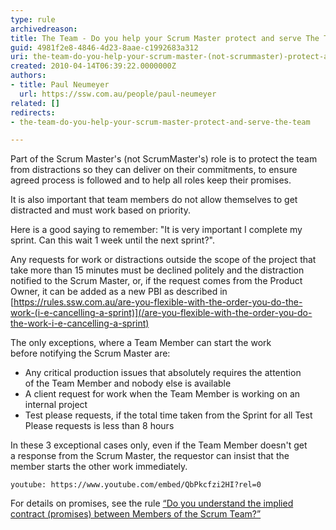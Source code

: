 ```yaml
---
type: rule
archivedreason: 
title: The Team - Do you help your Scrum Master protect and serve The Team?
guid: 4981f2e8-4846-4d23-8aae-c1992683a312
uri: the-team-do-you-help-your-scrum-master-(not-scrummaster)-protect-and-serve-the-team
created: 2010-04-14T06:39:22.0000000Z
authors:
- title: Paul Neumeyer
  url: https://ssw.com.au/people/paul-neumeyer
related: []
redirects:
- the-team-do-you-help-your-scrum-master-protect-and-serve-the-team

---
```


Part of the Scrum Master's (not ScrumMaster's) role is to protect the team from distractions so they can deliver on their commitments, to ensure agreed process is followed and to help all roles keep their promises.

It is also important that team members do not allow themselves to get distracted and must work based on priority.

Here is a good saying to remember: "It is very important I complete my sprint. Can this wait 1 week until the next sprint?".

<!--endintro-->

Any requests for work or distractions outside the scope of the project that take more than 15 minutes must be declined politely and the distraction notified to the Scrum Master, or, if the request comes from the Product Owner, it can be added as a new PBI as described in   [https://rules.ssw.com.au/are-you-flexible-with-the-order-you-do-the-work-(i-e-cancelling-a-sprint)](/are-you-flexible-with-the-order-you-do-the-work-i-e-cancelling-a-sprint)

The only exceptions, where a Team Member can start the work before notifying the Scrum Master are:

* Any critical production issues that absolutely requires the attention of the Team Member and nobody else is available
* A client request for work when the Team Member is working on an internal project
* Test please requests, if the total time taken from the Sprint for all Test Please requests is less than 8 hours


In these 3 exceptional cases only, even if the Team Member doesn't get a response from the Scrum Master, the requestor can insist that the member starts the other work immediately.

`youtube: https://www.youtube.com/embed/QbPkcfzi2HI?rel=0`



For details on promises, see the rule     [“Do you understand the implied contract (promises) between Members of the Scrum Team?”](/Pages/ContractBetweenMembersOfScrumTeams.aspx)
